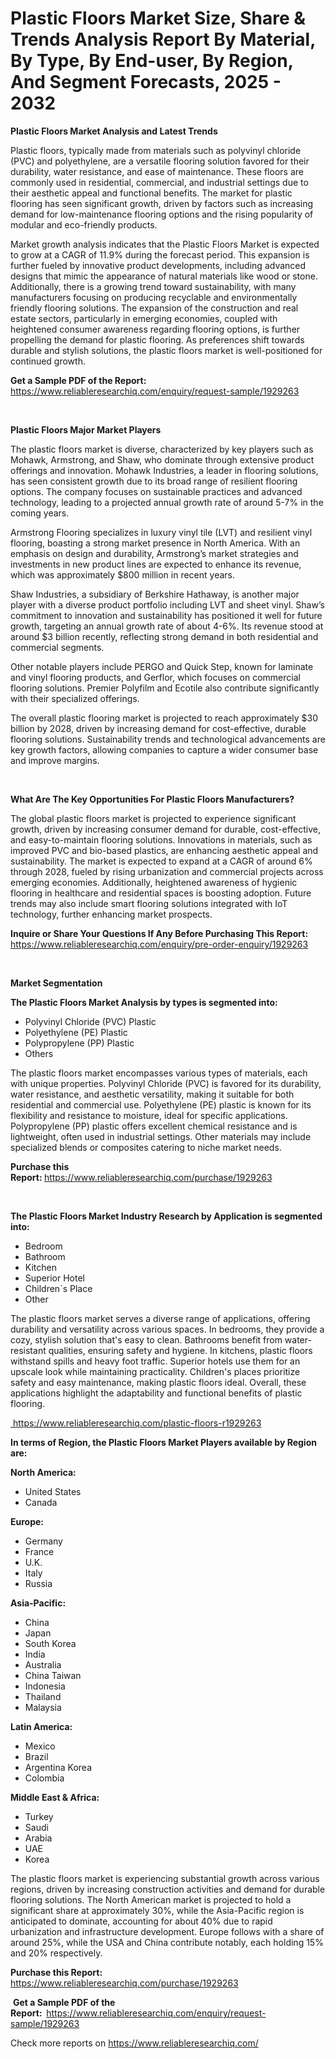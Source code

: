 <p><h1>Plastic Floors Market Size, Share & Trends Analysis Report By Material, By Type, By End-user, By Region, And Segment Forecasts, 2025 - 2032</h1></p><p><strong>Plastic Floors Market Analysis and Latest Trends</strong></p>
<p><p>Plastic floors, typically made from materials such as polyvinyl chloride (PVC) and polyethylene, are a versatile flooring solution favored for their durability, water resistance, and ease of maintenance. These floors are commonly used in residential, commercial, and industrial settings due to their aesthetic appeal and functional benefits. The market for plastic flooring has seen significant growth, driven by factors such as increasing demand for low-maintenance flooring options and the rising popularity of modular and eco-friendly products.</p><p>Market growth analysis indicates that the Plastic Floors Market is expected to grow at a CAGR of 11.9% during the forecast period. This expansion is further fueled by innovative product developments, including advanced designs that mimic the appearance of natural materials like wood or stone. Additionally, there is a growing trend toward sustainability, with many manufacturers focusing on producing recyclable and environmentally friendly flooring solutions. The expansion of the construction and real estate sectors, particularly in emerging economies, coupled with heightened consumer awareness regarding flooring options, is further propelling the demand for plastic flooring. As preferences shift towards durable and stylish solutions, the plastic floors market is well-positioned for continued growth.</p></p>
<p><strong>Get a Sample PDF of the Report:&nbsp;</strong> <a href="https://www.reliableresearchiq.com/enquiry/request-sample/1929263?utm_campaign=1082&utm_medium=2&utm_source=Github&utm_content=ia&utm_term=16012025&utm_id=plastic-floors">https://www.reliableresearchiq.com/enquiry/request-sample/1929263</a></p>
<p>&nbsp;</p>
<p><strong>Plastic Floors Major Market Players</strong></p>
<p><p>The plastic floors market is diverse, characterized by key players such as Mohawk, Armstrong, and Shaw, who dominate through extensive product offerings and innovation. Mohawk Industries, a leader in flooring solutions, has seen consistent growth due to its broad range of resilient flooring options. The company focuses on sustainable practices and advanced technology, leading to a projected annual growth rate of around 5-7% in the coming years. </p><p>Armstrong Flooring specializes in luxury vinyl tile (LVT) and resilient vinyl flooring, boasting a strong market presence in North America. With an emphasis on design and durability, Armstrong’s market strategies and investments in new product lines are expected to enhance its revenue, which was approximately $800 million in recent years. </p><p>Shaw Industries, a subsidiary of Berkshire Hathaway, is another major player with a diverse product portfolio including LVT and sheet vinyl. Shaw’s commitment to innovation and sustainability has positioned it well for future growth, targeting an annual growth rate of about 4-6%. Its revenue stood at around $3 billion recently, reflecting strong demand in both residential and commercial segments.</p><p>Other notable players include PERGO and Quick Step, known for laminate and vinyl flooring products, and Gerflor, which focuses on commercial flooring solutions. Premier Polyfilm and Ecotile also contribute significantly with their specialized offerings. </p><p>The overall plastic flooring market is projected to reach approximately $30 billion by 2028, driven by increasing demand for cost-effective, durable flooring solutions. Sustainability trends and technological advancements are key growth factors, allowing companies to capture a wider consumer base and improve margins.</p></p>
<p>&nbsp;</p>
<p><strong>What Are The Key Opportunities For Plastic Floors Manufacturers?</strong></p>
<p><p>The global plastic floors market is projected to experience significant growth, driven by increasing consumer demand for durable, cost-effective, and easy-to-maintain flooring solutions. Innovations in materials, such as improved PVC and bio-based plastics, are enhancing aesthetic appeal and sustainability. The market is expected to expand at a CAGR of around 6% through 2028, fueled by rising urbanization and commercial projects across emerging economies. Additionally, heightened awareness of hygienic flooring in healthcare and residential spaces is boosting adoption. Future trends may also include smart flooring solutions integrated with IoT technology, further enhancing market prospects.</p></p>
<p><strong>Inquire or Share Your Questions If Any Before Purchasing This Report:</strong> <a href="https://www.reliableresearchiq.com/enquiry/pre-order-enquiry/1929263?utm_campaign=1082&utm_medium=2&utm_source=Github&utm_content=ia&utm_term=16012025&utm_id=plastic-floors">https://www.reliableresearchiq.com/enquiry/pre-order-enquiry/1929263</a></p>
<p>&nbsp;</p>
<p><strong>Market Segmentation</strong></p>
<p><strong>The Plastic Floors Market Analysis by types is segmented into:</strong></p>
<p><ul><li>Polyvinyl Chloride (PVC) Plastic</li><li>Polyethylene (PE) Plastic</li><li>Polypropylene (PP) Plastic</li><li>Others</li></ul></p>
<p><p>The plastic floors market encompasses various types of materials, each with unique properties. Polyvinyl Chloride (PVC) is favored for its durability, water resistance, and aesthetic versatility, making it suitable for both residential and commercial use. Polyethylene (PE) plastic is known for its flexibility and resistance to moisture, ideal for specific applications. Polypropylene (PP) plastic offers excellent chemical resistance and is lightweight, often used in industrial settings. Other materials may include specialized blends or composites catering to niche market needs.</p></p>
<p><strong>Purchase this Report:&nbsp;</strong><a href="https://www.reliableresearchiq.com/purchase/1929263?utm_campaign=1082&utm_medium=2&utm_source=Github&utm_content=ia&utm_term=16012025&utm_id=plastic-floors">https://www.reliableresearchiq.com/purchase/1929263</a></p>
<p>&nbsp;</p>
<p><strong>The Plastic Floors Market Industry Research by Application is segmented into:</strong></p>
<p><ul><li>Bedroom</li><li>Bathroom</li><li>Kitchen</li><li>Superior Hotel</li><li>Children`s Place</li><li>Other</li></ul></p>
<p><p>The plastic floors market serves a diverse range of applications, offering durability and versatility across various spaces. In bedrooms, they provide a cozy, stylish solution that's easy to clean. Bathrooms benefit from water-resistant qualities, ensuring safety and hygiene. In kitchens, plastic floors withstand spills and heavy foot traffic. Superior hotels use them for an upscale look while maintaining practicality. Children's places prioritize safety and easy maintenance, making plastic floors ideal. Overall, these applications highlight the adaptability and functional benefits of plastic flooring.</p></p>
<p><a href="https://www.reliableresearchiq.com/plastic-floors-r1929263?utm_campaign=1082&utm_medium=2&utm_source=Github&utm_content=ia&utm_term=16012025&utm_id=plastic-floors">&nbsp;https://www.reliableresearchiq.com/plastic-floors-r1929263</a></p>
<p><strong>In terms of Region, the Plastic Floors Market Players available by Region are:</strong></p>
<p>
    <p> <strong> North America: </strong>
        <ul>
            <li>United States</li>
            <li>Canada</li>
        </ul>
        </p> 
    <p> <strong> Europe: </strong>
        <ul>
            <li>Germany</li>
            <li>France</li>
            <li>U.K.</li>
            <li>Italy</li>
            <li>Russia</li>
        </ul>
        </p> 
    <p> <strong> Asia-Pacific: </strong>
        <ul>
            <li>China</li>
            <li>Japan</li>
            <li>South Korea</li>
            <li>India</li>
            <li>Australia</li>
            <li>China Taiwan</li>
            <li>Indonesia</li>
            <li>Thailand</li>
            <li>Malaysia</li>
        </ul>
        </p> 
    <p> <strong> Latin America: </strong>
        <ul>
            <li>Mexico</li>
            <li>Brazil</li>
            <li>Argentina Korea</li>
            <li>Colombia</li>
        </ul>
        </p> 
    <p> <strong> Middle East & Africa: </strong>
        <ul>
            <li>Turkey</li>
            <li>Saudi</li>
            <li>Arabia</li>
            <li>UAE</li>
            <li>Korea</li>
        </ul>
    </p>
    </p>
<p><p>The plastic floors market is experiencing substantial growth across various regions, driven by increasing construction activities and demand for durable flooring solutions. The North American market is projected to hold a significant share at approximately 30%, while the Asia-Pacific region is anticipated to dominate, accounting for about 40% due to rapid urbanization and infrastructure development. Europe follows with a share of around 25%, while the USA and China contribute notably, each holding 15% and 20% respectively.</p></p>
<p><strong>Purchase this Report: </strong><a href="https://www.reliableresearchiq.com/purchase/1929263?utm_campaign=1082&utm_medium=2&utm_source=Github&utm_content=ia&utm_term=16012025&utm_id=plastic-floors">https://www.reliableresearchiq.com/purchase/1929263</a></p>
<p>&nbsp;<strong>Get a Sample PDF of the Report:&nbsp;&nbsp;</strong><a href="https://www.reliableresearchiq.com/enquiry/request-sample/1929263?utm_campaign=1082&utm_medium=2&utm_source=Github&utm_content=ia&utm_term=16012025&utm_id=plastic-floors">https://www.reliableresearchiq.com/enquiry/request-sample/1929263</a></p>
<p><strong></strong></p>
<p>Check more reports on <a href="https://www.reliableresearchiq.com/?utm_campaign=1082&utm_medium=2&utm_source=Github&utm_content=ia&utm_term=16012025&utm_id=plastic-floors">https://www.reliableresearchiq.com/</a></p>